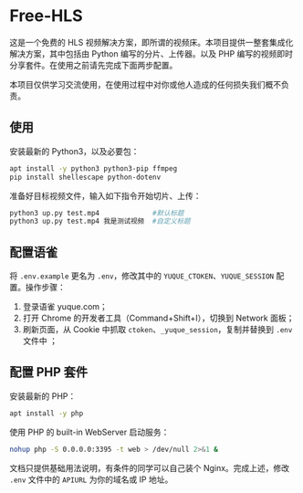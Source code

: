 # Free-HLS

这是一个免费的 HLS 视频解决方案，即所谓的视频床。本项目提供一整套集成化解决方案，其中包括由 Python 编写的分片、上传器。以及 PHP 编写的视频即时分享套件。在使用之前请先完成下面两步配置。

本项目仅供学习交流使用，在使用过程中对你或他人造成的任何损失我们概不负责。



## 使用

安装最新的 Python3，以及必要包：

```bash
apt install -y python3 python3-pip ffmpeg
pip install shellescape python-dotenv
```

准备好目标视频文件，输入如下指令开始切片、上传：

```bash
python3 up.py test.mp4             #默认标题
python3 up.py test.mp4 我是测试视频  #自定义标题
```



## 配置语雀

将 `.env.example` 更名为 `.env`，修改其中的  `YUQUE_CTOKEN`、`YUQUE_SESSION` 配置。操作步骤：

1. 登录语雀 yuque.com；
2. 打开 Chrome 的开发者工具（Command+Shift+I），切换到 Network 面板；
3. 刷新页面，从 Cookie 中抓取 `ctoken`、`_yuque_session`，复制并替换到 `.env` 文件中 ；



## 配置 PHP 套件

安装最新的 PHP：

```bash
apt install -y php
```

使用 PHP 的 built-in WebServer 启动服务：

```bash
nohup php -S 0.0.0.0:3395 -t web > /dev/null 2>&1 &
```

文档只提供基础用法说明，有条件的同学可以自己装个 Nginx。完成上述，修改 `.env` 文件中的 `APIURL` 为你的域名或 IP 地址。

